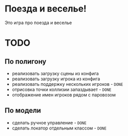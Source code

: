 # Поезда и веселье!

Это игра про поезда и веселье

# TODO

## По полигону

- реализовать загрузку сцены из конфига
- реализовать загрузку игрока из конфига
- реализовать поддержку нескольких игроков - `DONE`
- отрисовка точки коллизии запаздывает - `DONE`
- отображение имен игроков рядом с паровозом

## По модели

- сделать ручное управление - `DONE`
- сделать локатор отдельным классом - `DONE`




